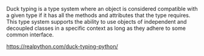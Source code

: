 
Duck typing is a type system where an object is considered compatible with a given type if it has all the methods and attributes that the type requires. This type system supports the ability to use objects of independent and decoupled classes in a specific context as long as they adhere to some common interface.



https://realpython.com/duck-typing-python/


